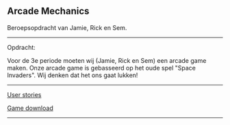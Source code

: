 ## Arcade Mechanics

Beroepsopdracht van Jamie, Rick en Sem. 

-----------------------------------------------------------------

Opdracht: 

Voor de 3e periode moeten wij (Jamie, Rick en Sem) een arcade game maken. Onze arcade game is gebasseerd op het oude spel "Space Invaders". Wij denken dat het ons gaat lukken!

-----------------------------------------------------------------

<a href="https://trello.com/b/p4mxlhZD/arcade-mechanics">User stories</a>

<a href="https://mega.nz/folder/GkpmRYwZ#7p6nyk_heMViCU4STmzm9Q">Game download</a>

----------------------------------------------------------------